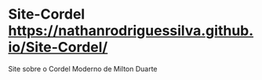 # Site-Cordel https://nathanrodriguessilva.github.io/Site-Cordel/
Site sobre o Cordel Moderno de Milton Duarte
